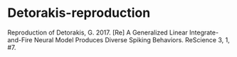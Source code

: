 # Detorakis-reproduction
Reproduction of Detorakis, G. 2017. [Re] A Generalized Linear Integrate-and-Fire Neural Model Produces Diverse Spiking Behaviors. ReScience 3, 1, #7.

